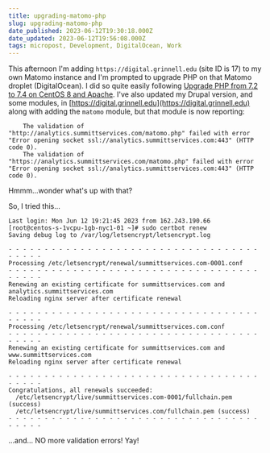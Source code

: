 ```yaml
---
title: upgrading-matomo-php
slug: upgrading-matomo-php
date_published: 2023-06-12T19:30:18.000Z
date_updated: 2023-06-12T19:56:08.000Z
tags: micropost, Development, DigitalOcean, Work
---
```


This afternoon I'm adding `https://digital.grinnell.edu` (site ID is 17) to my own Matomo instance and I'm prompted to upgrade PHP on that Matomo droplet (DigitalOcean).  I did so quite easily following [Upgrade PHP from 7.2 to 7.4 on CentOS 8 and Apache](https://www.digitalocean.com/community/questions/upgrade-php-from-7-2-to-7-4-on-centos-8-and-apache).  I've also updated my Drupal version, and some modules, in [https://digital.grinnell.edu](https://digital.grinnell.edu) along with adding the `matomo` module, but that module is now reporting:

    
        The validation of "http://analytics.summittservices.com/matomo.php" failed with error "Error opening socket ssl://analytics.summittservices.com:443" (HTTP code 0).
        The validation of "https://analytics.summittservices.com/matomo.php" failed with error "Error opening socket ssl://analytics.summittservices.com:443" (HTTP code 0).
    

Hmmm...wonder what's up with that?

So, I tried this...

    Last login: Mon Jun 12 19:21:45 2023 from 162.243.190.66
    [root@centos-s-1vcpu-1gb-nyc1-01 ~]# sudo certbot renew
    Saving debug log to /var/log/letsencrypt/letsencrypt.log
    
    - - - - - - - - - - - - - - - - - - - - - - - - - - - - - - - - - - - - - - - -
    Processing /etc/letsencrypt/renewal/summittservices.com-0001.conf
    - - - - - - - - - - - - - - - - - - - - - - - - - - - - - - - - - - - - - - - -
    Renewing an existing certificate for summittservices.com and analytics.summittservices.com
    Reloading nginx server after certificate renewal
    
    - - - - - - - - - - - - - - - - - - - - - - - - - - - - - - - - - - - - - - - -
    Processing /etc/letsencrypt/renewal/summittservices.com.conf
    - - - - - - - - - - - - - - - - - - - - - - - - - - - - - - - - - - - - - - - -
    Renewing an existing certificate for summittservices.com and www.summittservices.com
    Reloading nginx server after certificate renewal
    
    - - - - - - - - - - - - - - - - - - - - - - - - - - - - - - - - - - - - - - - -
    Congratulations, all renewals succeeded: 
      /etc/letsencrypt/live/summittservices.com-0001/fullchain.pem (success)
      /etc/letsencrypt/live/summittservices.com/fullchain.pem (success)
    - - - - - - - - - - - - - - - - - - - - - - - - - - - - - - - - - - - - - - - -
    

...and... NO more validation errors!  Yay!
